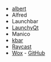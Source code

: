 - [albert](https://github.com/albertlauncher/albert)
- Alfred
- Launchbar
- [LaunchyQt](https://github.com/samsonwang/LaunchyQt)
- Manico
- [kbar](https://github.com/timc1/kbar)
- [Raycast](https://www.raycast.com/)
- [Wox](http://www.wox.one/) - [GitHub](https://github.com/Wox-launcher/Wox)
